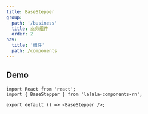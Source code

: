 ```yaml
---
title: BaseStepper
group:
  path: '/business'
  title: 业务组件
  order: 2
nav:
  title: '组件'
  path: /components
---
```


## Demo

```tsx
import React from 'react';
import { BaseStepper } from 'lalala-components-rn';

export default () => <BaseStepper />;
```

<API></API>

